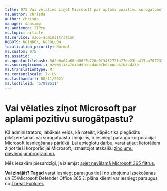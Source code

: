 ```yaml
---
title: 975 Vai vēlaties ziņot Microsoft par aplami pozitīvu surogātpastu?
ms.author: chrisda
author: chrisda
manager: dansimp
ms.audience: ITPro
ms.topic: article
ms.service: o365-administration
ROBOTS: NOINDEX, NOFOLLOW
localization_priority: Normal
ms.custom: 975
ms.assetid: ''
ms.openlocfilehash: 3d2e6a04a66ed8627b720c0f343272fa77de23ba415aa70723210587585c9b19
ms.sourcegitcommit: 920051182781bd97ce4d4d6fbd268cb37b84d239
ms.translationtype: MT
ms.contentlocale: lv-LV
ms.lasthandoff: 08/11/2021
ms.locfileid: "57898511"
---
```

# <a name="would-you-like-to-report-a-spam-false-positive-to-microsoft"></a>Vai vēlaties ziņot Microsoft par aplami pozitīvu surogātpastu?

Kā administrators, labākais veids, kā noteikt, kāpēc tika piegādāts pikšķerēšanas vai surogātpasta ziņojums, ir iesniegt paraugu korporācijai Microsoft iesniegšanas [pārlūkā.](https://protection.office.com/reportsubmission) Lai atvieglotu darbu, varat atļaut lietotājiem ziņot tieši korporācijai Microsoft, izmantojot atskaišu [ziņojumu pievienojumprogrammu.](https://appsource.microsoft.com/product/office/WA104381180?src=office&tab=Overview)

Mēs iesakām piesardzīgi, ja izlemjat [apiet nevēlamā Microsoft 365 filtrus.](https://docs.microsoft.com/exchange/troubleshoot/antispam/cautions-against-bypassing-spam-filters)

**Vai zinājāt? Tagad** varat iesniegt [](https://protection.office.com/messagetrace) paraugus tieši no ziņojumu izsekošanas un E5/Microsoft Defender Office 365 2. plāna klienti var iesniegt paraugus no [Threat Explorer.](https://docs.microsoft.com/microsoft-365/security/office-365-security/threat-explorer)
